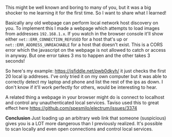 This might be well known and boring to many of you, but it was a big shocker to me learning it for the first time. So I want to share what I learned!

Basically any old webpage can perform local network host discovery on you. To implement this I made a webpage which attempts to load images from addresses `192.168.1.x`. If you watch in the browser console it'll show either `net::ERR_CONNECTION_REFUSED` for a host that's up or `net::ERR_ADDRESS_UNREACHABLE` for a host that doesn't exist.  This is a CORS error which the javascript on the webpage is not allowed to catch or access in anyway. But one error takes 3 ms to happen and the other takes 3 seconds!

So here's my example: https://jsfiddle.net/pwb0dkyh/ it just checks the first 20 local ip addreses. I've only tried it on my own computer but it was able to correctly detect my laptop and phone and list the rest of the ips as down. I don't know if it'll work perfectly for others, would be interesting to hear.

A related thing a webpage in your browser might do is connect to localhost and control any unauthenticated local services. Taviso used this to great effect here https://github.com/spesmilo/electrum/issues/3374

**Conclusion** Just loading up an arbitrary web link that someone (suspicious) gives you is a LOT more dangerous than I previously realized. It's possible to scan locally and even open connections and control local services.

